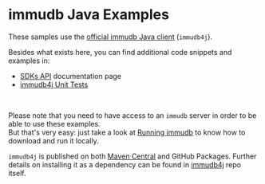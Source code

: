 # immudb Java Examples

These samples use the [official immudb Java client] (`immudb4j`).

[Official immudb Java client]: https://github.com/codenotary/immudb4j

Besides what exists here, you can find additional code snippets and examples in:
- [SDKs API](https://docs.immudb.io/master/develop/reading.html) documentation page
- [immudb4j Unit Tests](https://github.com/codenotary/immudb4j/tree/master/src/test/java/io/codenotary/immudb4j)

<br/>

Please note that you need to have access to an `immudb` server in order to be able to use these examples.<br/>
But that's very easy: just take a look at [Running immudb](https://docs.immudb.io/master/running/download.html) to know how to download and run it locally.

`immudb4j` is published on both [Maven Central](https://search.maven.org/artifact/io.codenotary/immudb4j) and GitHub Packages. 
Further details on installing it as a dependency can be found in [immudb4j](https://github.com/codenotary/immudb4j) repo itself.
